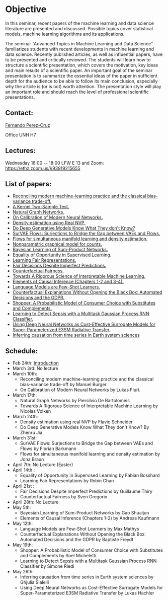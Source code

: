 # Objective

In this seminar, recent papers of the machine learning and data science literature are presented and discussed. Possible topics cover statistical models, machine learning algorithms and its applications.

The seminar “Advanced Topics in Machine Learning and Data Science” familiarizes students with recent developments in machine learning and data science. Recently published articles, as well as influential papers, have to be presented and critically reviewed. The students will learn how to structure a scientific presentation, which covers the motivation, key ideas and main results of a scientific paper. An important goal of the seminar presentation is to summarize the essential ideas of the paper in sufficient depth for the audience to be able to follow its main conclusion, especially why the article is (or is not) worth attention. The presentation style will play an important role and should reach the level of professional scientific presentations.

## Contact:

[Fernando Perez-Cruz](mailto:fernando.perezcruz@sdsc.ethz.ch)

Office UNH H7

## Lectures:

Wednesday 16:00 -- 18:00     LFW  E 13 and Zoom: https://ethz.zoom.us/j/93919215655

## List of papers:

*   [Reconciling modern machine-learning practice and the classical bias-variance trade-off.](https://www.pnas.org/content/116/32/15849)
*   [A Kernel Two-Sample Test.](https://www.jmlr.org/papers/volume13/gretton12a/gretton12a.pdf)
*   [Natural Graph Networks.](https://papers.nips.cc/paper/2020/hash/2517756c5a9be6ac007fe9bb7fb92611-Abstract.html)
*   [On Calibration of Modern Neural Networks.](https://arxiv.org/pdf/1706.04599.pdf)
*   [Density estimation using Real NVP.](https://arxiv.org/abs/1605.08803)
*   [Do Deep Generative Models Know What They don't Know?](https://arxiv.org/pdf/1810.09136.pdf)
*   [SurVAE Flows: Surjections to Bridge the Gap between VAEs and Flows.](https://papers.nips.cc/paper/2020/hash/9578a63fbe545bd82cc5bbe749636af1-Abstract.html)
*   [Flows for simultaneous manifold learning and density estimation.](https://papers.nips.cc/paper/2020/hash/051928341be67dcba03f0e04104d9047-Abstract.html)
*   [Nonparametric graphical model for counts.](https://jmlr.org/papers/v21/19-362.html)
*   [Bayesian Learning of Sum-Product Networks.](https://proceedings.neurips.cc/paper/2019/hash/5421e013565f7f1afa0cfe8ad87a99ab-Abstract.html)
*   [Equality of Opportunity in Supervised Learning.](https://arxiv.org/abs/1610.02413)
*   [Learning Fair Representations.](http://proceedings.mlr.press/v28/zemel13.html?version=meter+at+null&module=meter-Links&pgtype=article&contentId=&mediaId=&referrer=&priority=true&action=click&contentCollection=meter-links-click)
*   [Fair Decisions Despite Imperfect Predictions.](http://proceedings.mlr.press/v108/kilbertus20a.html)
*   [Counterfactual Fairness.](https://papers.nips.cc/paper/2017/hash/a486cd07e4ac3d270571622f4f316ec5-Abstract.html )
*   [Towards A Rigorous Science of Interpretable Machine Learning.](https://arxiv.org/abs/1702.08608)
*   [Elements of Causal Inference (Chapters 1-2 and 3-4).](https://mitpress.mit.edu/books/elements-causal-inference)
*   [Language Models are Few-Shot Learners.](https://arxiv.org/pdf/2005.14165.pdf)
*   [Counterfactual Explanations Without Opening the Black Box: Automated Decisions and the GDPR.](https://papers.ssrn.com/sol3/papers.cfm?abstract_id=3063289)
*   [Shopper: A Probabilistic Model of Consumer Choice with Substitutes and Complements.](http://www.cs.columbia.edu/~blei/papers/RuizAtheyBlei2020.pdf)
*   [Learning to Detect Sepsis with a Multitask Gaussian Process RNN Classifier.](http://proceedings.mlr.press/v70/futoma17a.html)
*   [Using Deep Neural Networks as Cost-Effective Surrogate Models for Super-Parameterized E3SM Radiative Transfer.](https://agupubs.onlinelibrary.wiley.com/doi/epdf/10.1029/2018GL081646)
*   [Inferring causation from time series in Earth system sciences](https://www.nature.com/articles/s41467-019-10105-3)

## Schedule:

- Feb 24th: [Introduction](ATMLDS.pdf)
- March 3rd: No lecture
- March 10th:
  - Reconciling modern machine-learning practice and the classical bias-variance trade-off by Manuel Burger.
  - On Calibration of Modern Neural Networks by Lukas Fluri.
- March 17th:
  - Natural Graph Networks by Piersilvio De Bartolomeis
  - Towards A Rigorous Science of Interpretable Machine Learning by Nicolas Volken
- March 24th:
  - Density estimation using real NVP by Flavio Schneider
  - Do Deep Generative Models Know What They don't Know? By Zhenru Jia
- March 31st: 
  - SurVAE Flows: Surjections to Bridge the Gap between VAEs and Flows by Florian Barkmann
  - Flows for simultaneous manifold learning and density estimation by Jona Braun
- April 7th: No Lecture (Easter)
- April 14th :
  - Equality of Opportunity in Supervised Learning by Fabian Bosshard
  - Learning Fair Representations by Robin Chan
- April 21st :
  - Fair Decisions Despite Imperfect Predictions by Guillaume Thiry
  - Counterfactual Fairness by Sven Gregorio
- April 28th: No Lecture
- May 5th:
  - Bayesian Learning of Sum-Product Networks by Gao Shuaijun
  - Elements of Causal Inference (Chapters 1-2) by Andreas Kaufmann
- May 12th:
  - Language Models are Few-Shot Learners by Max Mathys
  - Counterfactual Explanations Without Opening the Black Box: Automated Decisions and the GDPR by Baptiste Freydt
- May 19th:
  - Shopper: A Probabilistic Model of Consumer Choice with Substitutes and Complements by Soel Micheletti
  - Learning to Detect Sepsis with a Multitask Gaussian Process RNN Classifier by Simone Riedi
- May 26th:
  - Inferring causation from time series in Earth system sciences by Ghjulia Sialelli
  - Using Deep Neural Networks as Cost-Effective Surrogate Models for Super-Parameterized E3SM Radiative Transfer by Lukas Hachler
